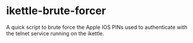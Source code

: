 # ikettle-brute-forcer

A quick script to brute force the Apple IOS PINs used to authenticate with the telnet service running on the ikettle.
